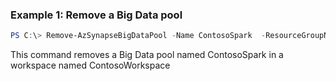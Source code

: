### Example 1: Remove a Big Data pool
```powershell
PS C:\> Remove-AzSynapseBigDataPool -Name ContosoSpark  -ResourceGroupName ContosoResourceGroup -WorkspaceName ContosoWorkspace

```

This command removes a Big Data pool named ContosoSpark in a workspace named ContosoWorkspace

